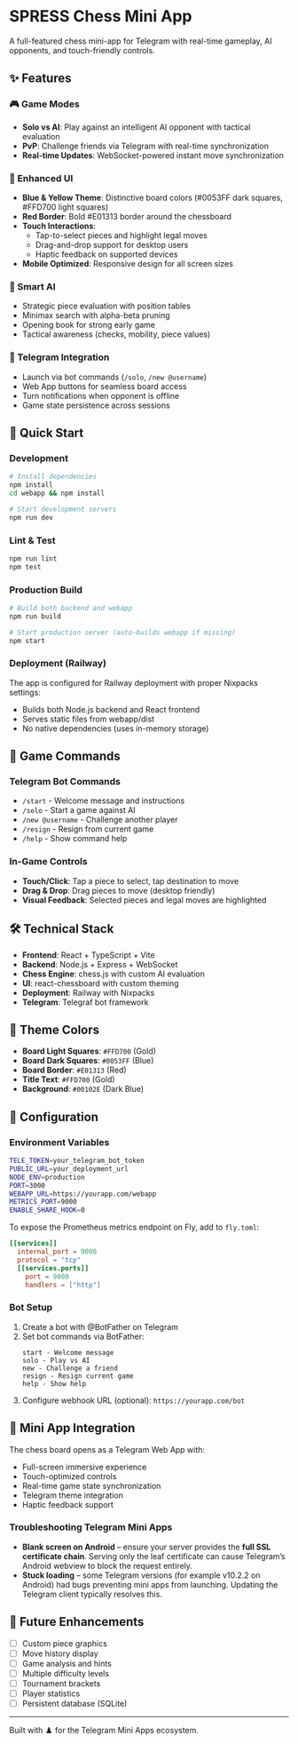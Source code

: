 # SPRESS Chess Mini App

A full-featured chess mini-app for Telegram with real-time gameplay, AI opponents, and touch-friendly controls.

## ✨ Features

### 🎮 Game Modes
- **Solo vs AI**: Play against an intelligent AI opponent with tactical evaluation
- **PvP**: Challenge friends via Telegram with real-time synchronization
- **Real-time Updates**: WebSocket-powered instant move synchronization

### 🎨 Enhanced UI
- **Blue & Yellow Theme**: Distinctive board colors (#0053FF dark squares, #FFD700 light squares)
- **Red Border**: Bold #E01313 border around the chessboard
- **Touch Interactions**: 
  - Tap-to-select pieces and highlight legal moves
  - Drag-and-drop support for desktop users
  - Haptic feedback on supported devices
- **Mobile Optimized**: Responsive design for all screen sizes

### 🤖 Smart AI
- Strategic piece evaluation with position tables
- Minimax search with alpha-beta pruning
- Opening book for strong early game
- Tactical awareness (checks, mobility, piece values)

### 📱 Telegram Integration
- Launch via bot commands (`/solo`, `/new @username`)
- Web App buttons for seamless board access
- Turn notifications when opponent is offline
- Game state persistence across sessions

## 🚀 Quick Start

### Development
```bash
# Install dependencies
npm install
cd webapp && npm install

# Start development servers
npm run dev
```

### Lint & Test
```bash
npm run lint
npm test
```

### Production Build
```bash
# Build both backend and webapp
npm run build

# Start production server (auto-builds webapp if missing)
npm start
```

### Deployment (Railway)
The app is configured for Railway deployment with proper Nixpacks settings:
- Builds both Node.js backend and React frontend
- Serves static files from webapp/dist
- No native dependencies (uses in-memory storage)

## 🎯 Game Commands

### Telegram Bot Commands
- `/start` - Welcome message and instructions  
- `/solo` - Start a game against AI
- `/new @username` - Challenge another player
- `/resign` - Resign from current game
- `/help` - Show command help

### In-Game Controls
- **Touch/Click**: Tap a piece to select, tap destination to move
- **Drag & Drop**: Drag pieces to move (desktop friendly)
- **Visual Feedback**: Selected pieces and legal moves are highlighted

## 🛠 Technical Stack

- **Frontend**: React + TypeScript + Vite
- **Backend**: Node.js + Express + WebSocket
- **Chess Engine**: chess.js with custom AI evaluation
- **UI**: react-chessboard with custom theming
- **Deployment**: Railway with Nixpacks
- **Telegram**: Telegraf bot framework

## 🎨 Theme Colors

- **Board Light Squares**: `#FFD700` (Gold)
- **Board Dark Squares**: `#0053FF` (Blue)  
- **Board Border**: `#E01313` (Red)
- **Title Text**: `#FFD700` (Gold)
- **Background**: `#00102E` (Dark Blue)

## 🔧 Configuration

### Environment Variables
```bash
TELE_TOKEN=your_telegram_bot_token
PUBLIC_URL=your_deployment_url
NODE_ENV=production
PORT=3000
WEBAPP_URL=https://yourapp.com/webapp
METRICS_PORT=9000
ENABLE_SHARE_HOOK=0
```
To expose the Prometheus metrics endpoint on Fly, add to `fly.toml`:
```toml
[[services]]
  internal_port = 9000
  protocol = "tcp"
  [[services.ports]]
    port = 9000
    handlers = ["http"]
```

### Bot Setup
1. Create a bot with @BotFather on Telegram
2. Set bot commands via BotFather:
   ```
   start - Welcome message
   solo - Play vs AI
   new - Challenge a friend  
   resign - Resign current game
   help - Show help
   ```
3. Configure webhook URL (optional): `https://yourapp.com/bot`

## 📱 Mini App Integration

The chess board opens as a Telegram Web App with:
- Full-screen immersive experience
- Touch-optimized controls
- Real-time game state synchronization
- Telegram theme integration
- Haptic feedback support

### Troubleshooting Telegram Mini Apps

- **Blank screen on Android** – ensure your server provides the **full SSL
  certificate chain**. Serving only the leaf certificate can cause Telegram’s
  Android webview to block the request entirely.
- **Stuck loading** – some Telegram versions (for example v10.2.2 on Android)
  had bugs preventing mini apps from launching. Updating the Telegram client
  typically resolves this.

## 🎯 Future Enhancements

- [ ] Custom piece graphics
- [ ] Move history display
- [ ] Game analysis and hints
- [ ] Multiple difficulty levels
- [ ] Tournament brackets
- [ ] Player statistics
- [ ] Persistent database (SQLite)

---

Built with ♟️ for the Telegram Mini Apps ecosystem.

